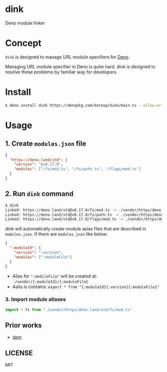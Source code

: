 # dink

Deno module linker

# Concept

`dink` is designed to manage URL module specifiers for [Deno](https://deno.land).

Managing URL module specifier in Deno is qutie hard. dink is designed to resolve these problems by familiar way for developers.

# Install

```bash
$ deno install dink https://denopkg.com/keroxp/dink/main.ts --allow-write --allow-read --allow-net
```

# Usage

## 1. Create `modules.json` file

```json
{
  "https://deno.land/std": {
    "version": "@v0.17.0",
    "modules": ["/fs/mod.ts", "/fs/path.ts", "/flags/mod.ts"]
  }
}
```

## 2. Run `dink` command

```bash
$ dink
Linked: https://deno.land/std@v0.17.0/fs/mod.ts -> ./vendor/https/deno.land/std/fs/mod.ts
Linked: https://deno.land/std@v0.17.0/fs/path.ts -> ./vendor/https/deno.land/std/fs/path.ts
Linked: https://deno.land/std@v0.17.0/flags/mod.ts -> ./vendor/https/deno.land/std/flags/mod.ts
```

dink will automatically create module asias files that are described in `modules.json`. If there are `modules.json` like below:

```json
{
  ":moduleId": {
    "version": ":version",
    "modules": [":moduleFile"]
  }
}
```

- Alias for `":modileFile"` will be created at: `./vendor/{:moduleId}/{:moduleFile}`
- Aalis is contains: `export * from "{:moduleId}{:version}{:moduleFile}"`

### 3. Import module aliases

```ts
import * fs from "./vendor/https/deno.land/std/fs/mod.ts"
```

## Prior works

- [dem](https://github.com/syumai/dem)

## LICENSE

MIT
